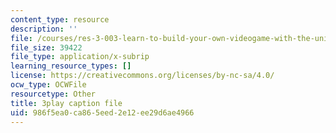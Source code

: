 ```yaml
---
content_type: resource
description: ''
file: /courses/res-3-003-learn-to-build-your-own-videogame-with-the-unity-game-engine-and-microsoft-kinect-january-iap-2017/986f5ea0ca865eed2e12ee29d6ae4966_zNesxH6wiAg.srt
file_size: 39422
file_type: application/x-subrip
learning_resource_types: []
license: https://creativecommons.org/licenses/by-nc-sa/4.0/
ocw_type: OCWFile
resourcetype: Other
title: 3play caption file
uid: 986f5ea0-ca86-5eed-2e12-ee29d6ae4966
---
```


